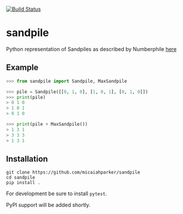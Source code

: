 [![Build Status](https://travis-ci.org/micaiahparker/sandpile.svg?branch=master)](https://travis-ci.org/micaiahparker/sandpile)

# sandpile
Python representation of Sandpiles as described by  Numberphile [here](https://www.youtube.com/watch?v=1MtEUErz7Gg)


## Example
```python
>>> from sandpile import Sandpile, MaxSandpile

>>> pile = Sandpile([[0, 1, 0], [1, 0, 1], [0, 1, 0]])
>>> print(pile)
> 0 1 0
> 1 0 1
> 0 1 0

>>> print(pile + MaxSandpile())
> 1 3 1
> 3 3 3
> 1 3 1


```

## Installation

```
git clone https://github.com/micaiahparker/sandpile
cd sandpile
pip install .
```

For development be sure to install `pytest`.

PyPI support will be added shortly.
